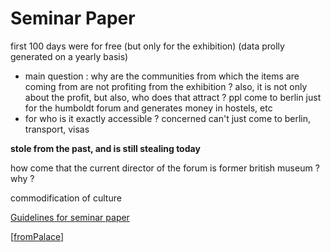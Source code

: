 # Seminar Paper


first 100 days were for free (but only for the exhibition) (data prolly generated on a yearly basis)
- main question : why are the communities from which the items are coming from are not profiting from the exhibition ?
also, it is not only about the profit, but also, who does that attract ? ppl come to berlin just for the humboldt forum and generates money in hostels, etc
- for who is it exactly accessible ? concerned can't just come to berlin, transport, visas

**stole from the past, and is still stealing today**

how come that the current director of the forum is former british museum ? why ?

commodification of culture

[Guidelines for seminar paper](https://github.com/Glaas/RadWebTest/blob/master/Uni/FromPalaceToForum/Guidelines%20for%20the%20seminar%20paper.pdf)

[[fromPalace]]

[//begin]: # "Autogenerated link references for markdown compatibility"
[fromPalace]: fromPalace.md "fromPalace"
[//end]: # "Autogenerated link references"
